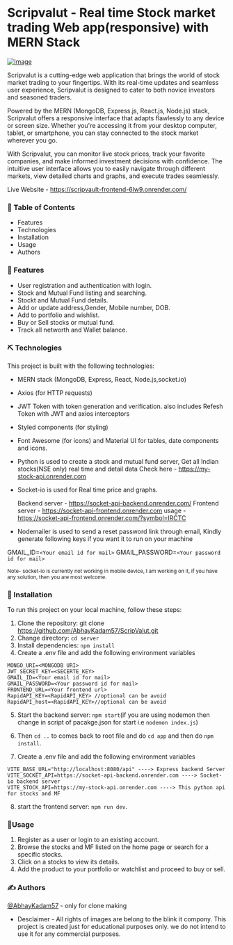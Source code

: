 # Scripvalut - Real time Stock market trading Web app(responsive) with MERN Stack

<!-- <img src="https://i.ibb.co/7YBSBH4/Screenshot-2023-07-11-013700.jpg"/> -->

[![image](https://www.linkpicture.com/q/home_61.png)](https://www.linkpicture.com/view.php?img=LPic64c75ce30883d402745486)

Scripvalut is a cutting-edge web application that brings the world of stock market trading to your fingertips. With its real-time updates and seamless user experience, Scripvalut is designed to cater to both novice investors and seasoned traders.

Powered by the MERN (MongoDB, Express.js, React.js, Node.js) stack, Scripvalut offers a responsive interface that adapts flawlessly to any device or screen size. Whether you're accessing it from your desktop computer, tablet, or smartphone, you can stay connected to the stock market wherever you go.

With Scripvalut, you can monitor live stock prices, track your favorite companies, and make informed investment decisions with confidence. The intuitive user interface allows you to easily navigate through different markets, view detailed charts and graphs, and execute trades seamlessly.

Live Website - https://scripvault-frontend-6lw9.onrender.com/

### 📝 Table of Contents

- Features
- Technologies
- Installation
- Usage
- Authors

### 🧐 Features

- User registration and authentication with login.
- Stock and Mutual Fund listing and searching.
- Stockt and Mutual Fund details.
- Add or update address,Gender, Mobile number, DOB.
- Add to portfolio and wishlist.
- Buy or Sell stocks or mutual fund.
- Track all networth and Wallet balance.

### ⛏️ Technologies

This project is built with the following technologies:

- MERN stack (MongoDB, Express, React, Node.js,socket.io)
- Axios (for HTTP requests)
- JWT Token with token generation and verification. also includes Refesh Token with JWT and axios interceptors
- Styled components (for styling)
- Font Awesome (for icons) and Material UI for tables, date components and icons.
- Python is used to create a stock and mutual fund server, Get all Indian stocks(NSE only) real time and detail data
  Check here - https://my-stock-api.onrender.com
- Socket-io is used for Real time price and graphs.

  Backend server - https://socket-api-backend.onrender.com/
  Frontend server - https://socket-api-frontend.onrender.com
  usage - https://socket-api-frontend.onrender.com/?symbol=IRCTC

- Nodemailer is used to send a reset password link through email, Kindly generate following keys if you want it to run on your machine

GMAIL_ID=`<Your email id for mail>`
GMAIL_PASSWORD=`<Your password id for mail>`

<small>Note- socket-io is currently not working in mobile device, I am working on it, if you have any solution, then you are most welcome.</small>

### 🏁 Installation

To run this project on your local machine, follow these steps:

1. Clone the repository: git clone https://github.com/AbhayKadam57/ScripValut.git
2. Change directory: `cd server`
3. Install dependencies: `npm install`
4. Create a .env file and add the following environment variables

```
MONGO_URI=<MONGODB URI>
JWT_SECRET_KEY=<SECERTE_KEY>
GMAIL_ID=<Your email id for mail>
GMAIL_PASSWORD=<Your password id for mail>
FRONTEND_URL=<Your frontend url>
RapidAPI_KEY=<RapidAPI_KEY> //optional can be avoid
RapidAPI_host=<RapidAPI_KEY>//optional can be avoid

```

5. Start the backend server: `npm start`(if you are using nodemon then change in script of pacakge.json for start i.e `nodemon index.js`)

6. Then `cd ..` to comes back to root file and do `cd app` and then do `npm install`.

7. Create a .env file and add the following environment variables

```
VITE_BASE_URL="http://localhost:8080/api" ----> Express backend Server
VITE_SOCKET_API=https://socket-api-backend.onrender.com ----> Socket-io backend server
VITE_STOCK_API=https://my-stock-api.onrender.com ----> This python api for stocks and MF

```

8. start the frontend server: `npm run dev`.

### 🎈Usage

1. Register as a user or login to an existing account.
2. Browse the stocks and MF listed on the home page or search for a specific stocks.
3. Click on a stocks to view its details.
4. Add the product to your portfolio or watchlist and proceed to buy or sell.

### ✍️ Authors

[@AbhayKadam57](https://github.com/AbhayKadam57) - only for clone making

- Desclaimer - All rights of images are belong to the blink it compony.
  This project is created just for educational purposes only. we do not intend to use it for any commercial purposes.
